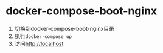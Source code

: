 # docker-compose-boot-nginx
1. 切换到docker-compose-boot-nginx目录
2. 执行`docker-compose up`
3. 访问[http://localhost](http://localhost)
